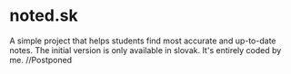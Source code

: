 # noted.sk
A simple project that helps students find most accurate and up-to-date notes.
The initial version is only available in slovak. It's entirely coded by me.
//Postponed 
